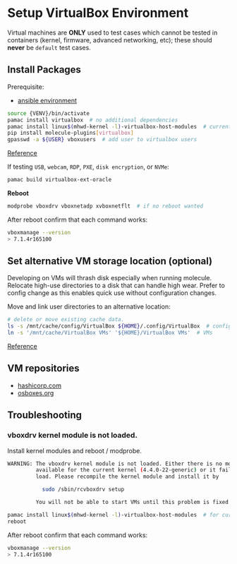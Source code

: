 # Setup VirtualBox Environment
Virtual machines are **ONLY** used to test cases which cannot be tested in
containers (kernel, firmware, advanced networking, etc); these should **never**
be `default` test cases.

## Install Packages
Prerequisite:
* [ansible environment](ansible.md)

``` bash
source {VENV}/bin/activate
pamac install virtualbox  # no additional dependencies
pamac install linux$(mhwd-kernel -l)-virtualbox-host-modules  # current kernel
pip install molecule-plugins[virtualbox]
gpasswd -a ${USER} vboxusers  # add user to virtualbox users
```
[Reference](https://wiki.manjaro.org/index.php/VirtualBox)

If testing `USB`, `webcam`, `RDP`, `PXE`, `disk encryption`, or `NVMe`:
``` bash
pamac build virtualbox-ext-oracle
```

**Reboot**
``` bash
modprobe vboxdrv vboxnetadp xvboxnetflt  # if no reboot wanted
```

After reboot confirm that each command works:
``` bash
vboxmanage --version
> 7.1.4r165100
```

## Set alternative VM storage location (optional)
Developing on VMs will thrash disk especially when running molecule. Relocate
high-use directories to a disk that can handle high wear. Prefer to config
change as this enables quick use without configuration changes.

Move and link user directories to an alternative location:
``` bash
# delete or move existing cache data.
ls -s /mnt/cache/config/VirtualBox ${HOME}/.config/VirtualBox  # config
ln -s '/mnt/cache/VirtualBox VMs' '${HOME}/VirtualBox VMs'  # VMs
```
[Reference](
https://docs.oracle.com/en/virtualization/virtualbox/6.0/admin/vboxconfigdata.html)

## VM repositories
* [hashicorp.com](https://portal.cloud.hashicorp.com/vagrant/discover/debian/bookworm64)
* [osboxes.org](https://www.osboxes.org/debian/)

## Troubleshooting

### vboxdrv kernel module is not loaded.
Install kernel modules and reboot / modprobe.

``` bash
WARNING: The vboxdrv kernel module is not loaded. Either there is no module
         available for the current kernel (4.4.0-22-generic) or it failed to
         load. Please recompile the kernel module and install it by

           sudo /sbin/rcvboxdrv setup

         You will not be able to start VMs until this problem is fixed.
```

``` bash
pamac install linux$(mhwd-kernel -l)-virtualbox-host-modules  # for current kernel
reboot
```

After reboot confirm that each command works:
``` bash
vboxmanage --version
> 7.1.4r165100
```
